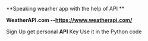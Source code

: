 **Speaking wearher app with the help of API
**

**WeatherAPI.com --https://www.weatherapi.com/**


Sign Up
get personal **API** Key
Use it in the Python code

